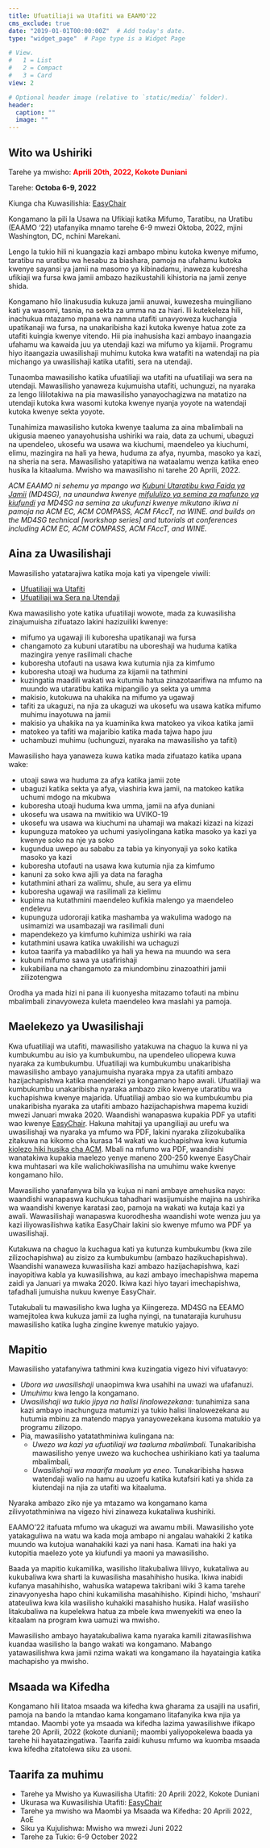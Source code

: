 ```yaml
---
title: Ufuatiliaji wa Utafiti wa EAAMO'22
cms_exclude: true
date: "2019-01-01T00:00:00Z"  # Add today's date.
type: "widget_page"  # Page type is a Widget Page

# View.
#   1 = List
#   2 = Compact
#   3 = Card
view: 2

# Optional header image (relative to `static/media/` folder).
header:
  caption: ""
  image: ""
---
```




## Wito wa Ushiriki

Tarehe ya mwisho: <span style="color:red">**Aprili 20th, 2022, Kokote Duniani**</span>

Tarehe: **Octoba 6-9, 2022**

Kiunga cha Kuwasilishia: [EasyChair](https://easychair.org/my/conference?conf=eaamo22)

Kongamano la pili la Usawa na Ufikiaji katika Mifumo, Taratibu, na Uratibu (EAAMO ‘22) utafanyika mnamo tarehe 6-9 mwezi Oktoba, 2022, mjini Washington, DC, nchini Marekani.

Lengo la tukio hili ni kuangazia kazi ambapo mbinu kutoka kwenye mifumo, taratibu na uratibu wa hesabu za biashara, pamoja na ufahamu kutoka kwenye sayansi ya jamii na masomo ya kibinadamu, inaweza kuboresha ufikiaji wa fursa kwa jamii ambazo hazikustahili kihistoria na jamii zenye shida.

Kongamano hilo linakusudia kukuza jamii anuwai, kuwezesha muingiliano kati ya wasomi, tasnia, na sekta za umma na za hiari. Ili kutekeleza hili, inachukua mtazamo mpana wa namna utafiti unavyoweza kuchangia upatikanaji wa fursa, na unakaribisha kazi kutoka kwenye hatua zote za utafiti kuingia kwenye vitendo. Hii pia inahusisha kazi ambayo inaangazia ufahamu wa kawaida juu ya utendaji kazi wa mifumo ya kijamii. Programu hiyo itaangazia uwasilishaji muhimu kutoka kwa watafiti na watendaji na pia michango ya uwasilishaji katika utafiti, sera na utendaji. 

Tunaomba mawasilisho katika ufuatiliaji wa utafiti na ufuatiliaji wa sera na utendaji. Mawasilisho yanaweza kujumuisha utafiti, uchunguzi, na nyaraka za lengo lililotakiwa na pia mawasilisho yanayochagizwa na matatizo na utendaji kutoka kwa wasomi kutoka kwenye nyanja yoyote na watendaji kutoka kwenye sekta yoyote.

Tunahimiza mawasilisho kutoka kwenye taaluma za aina mbalimbali na ukigusia maeneo yanayohusisha ushiriki wa raia, data za uchumi, ubaguzi na upendeleo, ukosefu wa usawa wa kiuchumi, maendeleo ya kiuchumi, elimu, mazingira na hali ya hewa, huduma za afya, nyumba, masoko ya kazi, na sheria na sera. Mawasilisho yatapitiwa na wataalamu wenza katika eneo husika la kitaaluma. Mwisho wa mawasilisho ni tarehe 20 Aprili, 2022.

_ACM EAAMO ni sehemu ya mpango wa [Kubuni Utaratibu kwa Faida ya Jamii](https://www.md4sg.com) (MD4SG), na unaundwa kwenye [mifululizo ya semina za mafunzo ya kiufundi](https://www.md4sg.com/workshop/index.html) ya MD4SG na semina za ukufunzi kwenye mikutano ikiwa ni pamoja na ACM EC, ACM COMPASS, ACM FAccT, na WINE. and builds on the MD4SG technical [workshop series] and tutorials at conferences including ACM EC, ACM COMPASS, ACM FAccT, and WINE._


## Aina za Uwasilishaji 

Mawasilisho yatatarajiwa katika moja kati ya vipengele viwili:



* [Ufuatiliaji wa Utafiti](https://eaamo2022.eaamo.org/cfpresearchsw/)
* [Ufuatiliaji wa Sera na Utendaji](https://eaamo2022.eaamo.org/cfppolicysw)

Kwa mawasilisho yote katika ufuatiliaji wowote, mada za kuwasilisha zinajumuisha zifuatazo lakini hazizuiliki kwenye:


* mifumo ya ugawaji ili kuboresha upatikanaji wa fursa
* changamoto za kubuni utaratibu na uboreshaji wa huduma katika mazingira yenye rasilimali chache
* kuboresha utofauti na usawa kwa kutumia njia za kimfumo
* kuboresha utoaji wa huduma za kijamii na tathmini
* kuzingatia maadili wakati wa kutumia hatua zinazotaarifiwa na mfumo na muundo wa utaratibu katika mipangilio ya sekta ya umma
* makisio, kutokuwa na uhakika na mifumo ya ugawaji
* tafiti za ukaguzi, na njia za ukaguzi wa ukosefu wa usawa katika mifumo muhimu inayotuwa na jamii
* makisio ya uhakika na ya kuaminika kwa matokeo ya vikoa katika jamii
* matokeo ya tafiti wa majaribio katika mada tajwa hapo juu 
* uchambuzi muhimu (uchunguzi, nyaraka na mawasilisho ya tafiti)
 

Mawasilisho haya yanaweza kuwa katika mada zifuatazo katika upana wake: 


* utoaji sawa wa huduma za afya katika jamii zote
* ubaguzi katika sekta ya afya, viashiria kwa jamii, na matokeo katika uchumi mdogo na mkubwa
* kuboresha utoaji huduma kwa umma, jamii na afya duniani
* ukosefu wa usawa na mwitikio wa UVIKO-19 
* ukosefu wa usawa wa kiuchumi na uhamaji wa makazi kizazi na kizazi
* kupunguza matokeo ya uchumi yasiyolingana katika masoko ya kazi ya kwenye soko na nje ya soko
* kugundua uwepo au sababu za tabia ya kinyonyaji ya soko katika masoko ya kazi
* kuboresha utofauti na usawa kwa kutumia njia za kimfumo
* kanuni za soko kwa ajili ya data na faragha
* kutathmini athari za walimu, shule, au sera ya elimu
* kuboresha ugawaji wa rasilimali za kielimu
* kupima na kutathmini maendeleo kufikia malengo ya maendeleo endelevu
* kupunguza udororaji katika mashamba ya wakulima wadogo na usimamizi wa usambazaji wa rasilimali duni
* mapendekezo ya kimfumo kuhimiza ushiriki wa raia
* kutathmini usawa katika uwakilishi wa uchaguzi
* kutoa taarifa ya mabadiliko ya hali ya hewa na muundo wa sera
* kubuni mifumo sawa ya usafirishaji
* kukabiliana na changamoto za miundombinu zinazoathiri jamii zilizotengwa
    
Orodha ya mada hizi ni pana ili kuonyesha mitazamo tofauti na mbinu mbalimbali zinavyoweza kuleta maendeleo kwa maslahi ya pamoja. 


## Maelekezo ya Uwasilishaji

Kwa ufuatiliaji wa utafiti, mawasilisho yatakuwa na chaguo la kuwa ni ya kumbukumbu au isio ya kumbukumbu, na upendeleo uliopewa kuwa nyaraka za kumbukumbu. Ufuatiliaji wa kumbukumbu unakaribisha mawasilisho ambayo yanajumuisha nyaraka mpya za utafiti ambazo hazijachapishwa katika maendelezi ya kongamano hapo awali. Ufuatiliaji wa kumbukumbu unakaribisha nyaraka ambazo ziko kwenye utaratibu wa kuchapishwa kwenye majarida. Ufuatiliaji ambao sio wa kumbukumbu pia unakaribisha nyaraka za utafiti ambazo hazijachapishwa mapema kuzidi mwezi Januari mwaka 2020. Waandishi wanapaswa kupakia PDF ya utafiti wao kwenye [EasyChair](https://easychair.org/my/conference?conf=eaamo22). Hakuna mahitaji ya upangiliaji au urefu wa uwasilishaji wa nyaraka ya mfumo wa PDF, lakini nyaraka zilizokubalika zitakuwa na kikomo cha kurasa 14 wakati wa kuchapishwa kwa kutumia [kiolezo hiki husika cha ACM](http://www.acm.org/publications/proceedings-template). Mbali na mfumo wa PDF, waandishi wanatakiwa kupakia maelezo yenye maneno 200-250 kwenye EasyChair kwa muhtasari wa kile walichokiwasilisha na umuhimu wake kwenye kongamano hilo.

Mawasilisho yanafanywa bila ya kujua ni nani ambaye amehusika nayo: waandishi wanapaswa kuchukua tahadhari wasijumuishe majina na ushirika wa waandishi kwenye karatasi zao, pamoja na wakati wa kutaja kazi ya awali. Wawasilishaji wanapaswa kuorodhesha waandishi wote wenza juu ya kazi iliyowasilishwa katika EasyChair lakini sio kwenye mfumo wa PDF ya uwasilishaji.

Kutakuwa na chaguo la kuchagua kati ya kutunza kumbukumbu (kwa zile zilizochapishwa) au zisizo za kumbukumbu (ambazo hazikuchapishwa). Waandishi wanaweza kuwasilisha kazi ambazo hazijachapishwa, kazi inayopitiwa kabla ya kuwasilishwa, au kazi ambayo imechapishwa mapema zaidi ya Januari ya mwaka 2020. Ikiwa kazi hiyo tayari imechapishwa, tafadhali jumuisha nukuu kwenye EasyChair.

Tutakubali tu mawasilisho kwa lugha ya Kiingereza. MD4SG na EEAMO wamejitolea kwa kukuza jamii za lugha nyingi, na tunatarajia kuruhusu mawasilisho katika lugha zingine kwenye matukio yajayo.

## Mapitio

Mawasilisho yatafanyiwa tathmini kwa kuzingatia vigezo hivi vifuatavyo:

* _Ubora wa uwasilishaji_ unaopimwa kwa usahihi na uwazi wa ufafanuzi.
* _Umuhimu_ kwa lengo la kongamano.
* _Uwasilishaji wa tukio jipya na halisi linalowezekana:_ tunahimiza sana kazi ambayo inachunguza matumizi ya tukio halisi linalowezekana au hutumia mbinu za matendo mapya yanayowezekana kusoma matukio ya programu zilizopo.
* Pia, mawasilisho yatatathminiwa kulingana na:
    * _Uwezo wa kazi ya ufuatiliaji wa taaluma mbalimbali._ Tunakaribisha mawasilisho yenye uwezo wa kuchochea ushirikiano kati ya taaluma mbalimbali,
    * _Uwasilishaji wa maarifa maalum ya eneo._ Tunakaribisha haswa watendaji walio na hamu au uzoefu katika kutafsiri kati ya shida za kiutendaji na njia za utafiti wa kitaaluma.

Nyaraka ambazo ziko nje ya mtazamo wa kongamano kama zilivyotathminiwa na vigezo hivi zinaweza kukataliwa kushiriki.

EAAMO’22 itafuata mfumo wa ukaguzi wa awamu mbili. Mawasilisho yote yatakaguliwa na watu wa kada moja ambapo ni angalau wahakiki 2 katika muundo wa kutojua wanahakiki kazi ya nani hasa. Kamati ina haki ya kutopitia maelezo yote ya kiufundi ya maoni ya mawasilisho.

Baada ya mapitio kukamilika, wasilisho litakubaliwa lilivyo, kukataliwa au kukubaliwa kwa sharti la kuwasilisha masahihisho husika. Ikiwa inabidi kufanya masahihisho, wahusika watapewa takribani wiki 3 kama tarehe zinavyonyesha hapo chini kukamilisha masahihisho. Kipindi hicho, 'mshauri' atateuliwa kwa kila wasilisho kuhakiki masahisho husika. Halaf wasilisho litakubaliwa na kupelekwa hatua za mbele kwa mwenyekiti wa eneo la kitaalam na program kwa uamuzi wa mwisho.

Mawasilisho ambayo hayatakubaliwa kama nyaraka kamili zitawasilishwa kuandaa wasilisho la bango wakati wa kongamano. Mabango yatawasilishwa kwa jamii nzima wakati wa kongamano ila hayataingia katika machapisho ya mwisho.


## Msaada wa Kifedha 

Kongamano hili litatoa msaada wa kifedha kwa gharama za usajili na usafiri, pamoja na bando la mtandao kama kongamano litafanyika kwa njia ya mtandao. Maombi yote ya msaada wa kifedha lazima yawasilishwe ifikapo tarehe 20 Aprili, 2022 (kokote duniani); maombi yaliyopokelewa baada ya tarehe hii hayatazingatiwa. Taarifa zaidi kuhusu mfumo wa kuomba msaada kwa kifedha zitatolewa siku za usoni.


## Taarifa za muhimu

* Tarehe ya Mwisho ya Kuwasilisha Utafiti: 20 Aprili 2022, Kokote Duniani
* Ukurasa wa Kuwasilishia Utafiti: [EasyChair](https://easychair.org/my/conference?conf=eaamo22)
* Tarehe ya mwisho wa Maombi ya Msaada wa Kifedha: 20 Aprili 2022, AoE
* Siku ya Kujulishwa: Mwisho wa mwezi Juni 2022
* Tarehe za Tukio: 6-9 October 2022
